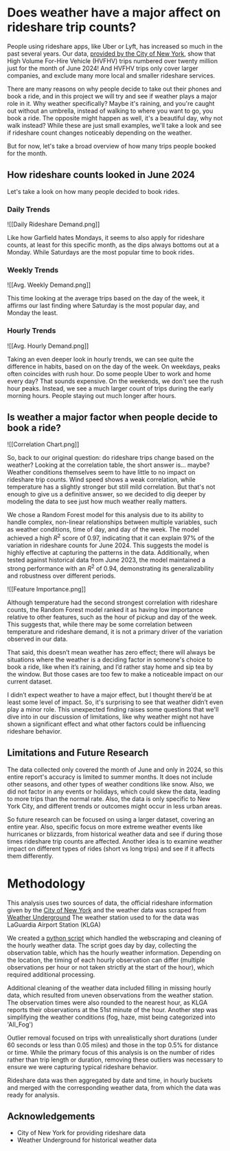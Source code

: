# Does weather have a major affect on rideshare trip counts?

People using rideshare apps, like Uber or Lyft, has increased so much in the past several years. Our data, [provided by the City of New York](https://www.nyc.gov/site/tlc/about/tlc-trip-record-data.page), show that High Volume For-Hire Vehicle (HVFHV) trips numbered over twenty million just for the month of June 2024! And HVFHV trips only cover larger companies, and exclude many more local and smaller rideshare services.

There are many reasons on why people decide to take out their phones and book a ride, and in this project we will try and see if weather plays a major role in it. Why weather specifically? Maybe it's raining, and you're caught out without an umbrella, instead of walking to where you want to go, you book a ride. The opposite might happen as well, it's a beautiful day, why not walk instead? While these are just small examples, we'll take a look and see if rideshare count changes noticeably depending on the weather.

But for now, let's take a broad overview of how many trips people booked for the month.

## How rideshare counts looked in June 2024

Let's take a look on how many people decided to book rides.
### Daily Trends

![[Daily Rideshare Demand.png]]

Like how Garfield hates Mondays, it seems to also apply for rideshare counts, at least for this specific month, as the dips always bottoms out at a Monday. While Saturdays are the most popular time to book rides.

### Weekly Trends

![[Avg. Weekly Demand.png]]

This time looking at the average trips based on the day of the week, it affirms our last finding where Saturday is the most popular day, and Monday the least.
### Hourly Trends

![[Avg. Hourly Demand.png]]

Taking an even deeper look in hourly trends, we can see quite the difference in habits, based on on the day of the week. On weekdays, peaks often coincides with rush hour. Do some people Uber to work and home every day? That sounds expensive. On the weekends, we don't see the rush hour peaks. Instead, we see a much larger count of trips during the early morning hours. People staying out much longer after hours.

## Is weather a major factor when people decide to book a ride?

![[Correlation Chart.png]]

So, back to our original question: do rideshare trips change based on the weather? Looking at the correlation table, the short answer is... maybe? Weather conditions themselves seem to have little to no impact on rideshare trip counts. Wind speed shows a weak correlation, while temperature has a slightly stronger but still mild correlation. But that's not enough to give us a definitive answer, so we decided to dig deeper by modeling the data to see just how much weather really matters.

We chose a Random Forest model for this analysis due to its ability to handle complex, non-linear relationships between multiple variables, such as weather conditions, time of day, and day of the week. The model achieved a high $R^2$ score of 0.97, indicating that it can explain 97% of the variation in rideshare counts for June 2024. This suggests the model is highly effective at capturing the patterns in the data. Additionally, when tested against historical data from June 2023, the model maintained a strong performance with an $R^2$ of 0.94, demonstrating its generalizability and robustness over different periods.

![[Feature Importance.png]]

Although temperature had the second strongest correlation with rideshare counts, the Random Forest model ranked it as having low importance relative to other features, such as the hour of pickup and day of the week. This suggests that, while there may be some correlation between temperature and rideshare demand, it is not a primary driver of the variation observed in our data.

That said, this doesn’t mean weather has zero effect; there will always be situations where the weather is a deciding factor in someone's choice to book a ride, like when it’s raining, and I’d rather stay home and sip tea by the window. But those cases are too few to make a noticeable impact on our current dataset.

I didn’t expect weather to have a major effect, but I thought there’d be at least some level of impact. So, it's surprising to see that weather didn’t even play a minor role. This unexpected finding raises some questions that we'll dive into in our discussion of limitations, like why weather might not have shown a significant effect and what other factors could be influencing rideshare behavior.
## Limitations and Future Research

The data collected only covered the month of June and only in 2024, so this entire report's accuracy is limited to summer months. It does not include other seasons, and other types of weather conditions like snow. Also, we did not factor in any events or holidays, which could skew the data, leading to more trips than the normal rate. Also, the data is only specific to New York City, and different trends or outcomes might occur in less urban areas.

So future research can be focused on using a larger dataset, covering an entire year. Also, specific focus on more extreme weather events like hurricanes or blizzards, from historical weather data and see if during those times rideshare trip counts are affected. Another idea is to examine weather impact on different types of rides (short vs long trips) and see if it affects them differently.

# Methodology

This analysis uses two sources of data, the official rideshare information given by the [City of New York](https://www.nyc.gov/site/tlc/about/tlc-trip-record-data.page) and the weather data was scraped from [Weather Underground](https://www.wunderground.com/) The weather station used to for the data was LaGuardia Airport Station (KLGA)

We created a [python script](https://github.com/RHardiyanto1/weather-underground-webscraper) which handled the webscraping and cleaning of the hourly weather data. The script goes day by day, collecting the observation table, which has the hourly weather information. Depending on the location, the timing of each hourly observation can differ (multiple observations per hour or not taken strictly at the start of the hour), which required additional processing. 

Additional cleaning of the weather data included filling in missing hourly data, which resulted from uneven observations from the weather station. The observation times were also rounded to the nearest hour, as KLGA reports their observations at the 51st minute of the hour. Another step was simplifying the weather conditions (fog, haze, mist being categorized into 'All_Fog')

Outlier removal focused on trips with unrealistically short durations (under 60 seconds or less than 0.05 miles) and those in the top 0.5% for distance or time. While the primary focus of this analysis is on the number of rides rather than trip length or duration, removing these outliers was necessary to ensure we were capturing typical rideshare behavior.

Rideshare data was then aggregated by date and time, in hourly buckets and merged with the corresponding weather data, from which the data was ready for analysis.

## Acknowledgements

- City of New York for providing rideshare data
- Weather Underground for historical weather data
